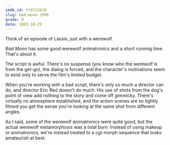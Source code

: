 ```yaml
---
imdb_id: tt0115610
slug: bad-moon-1996
grade: D
date: 2003-10-25
---
```


Think of an episode of Lassie, just with a werewolf.

_Bad Moon_ has some good werewolf animatronics and a short running time. That's about it.

The script is awful. There's no suspense (you know who the werewolf is from the get-go), the dialog is forced, and the character's motivations seem to exist only to serve the film's limited budget.

When you're working with a bad script, there's only so much a director can do, and director Eric Red doesn't do much. His use of shots from the dog's point of view add nothing to the story and come off gimmicky. There's virtually no atmosphere established, and the action scenes are so tightly filmed you get the sense you're looking at the same shot from different angles.

As I said, some of the werewolf animatronics were quite good, but the actual werewolf metamorphosis was a total burn. Instead of using makeup or animatronics, we're instead treated to a cgi-morph sequence that looks amateurish at best.
